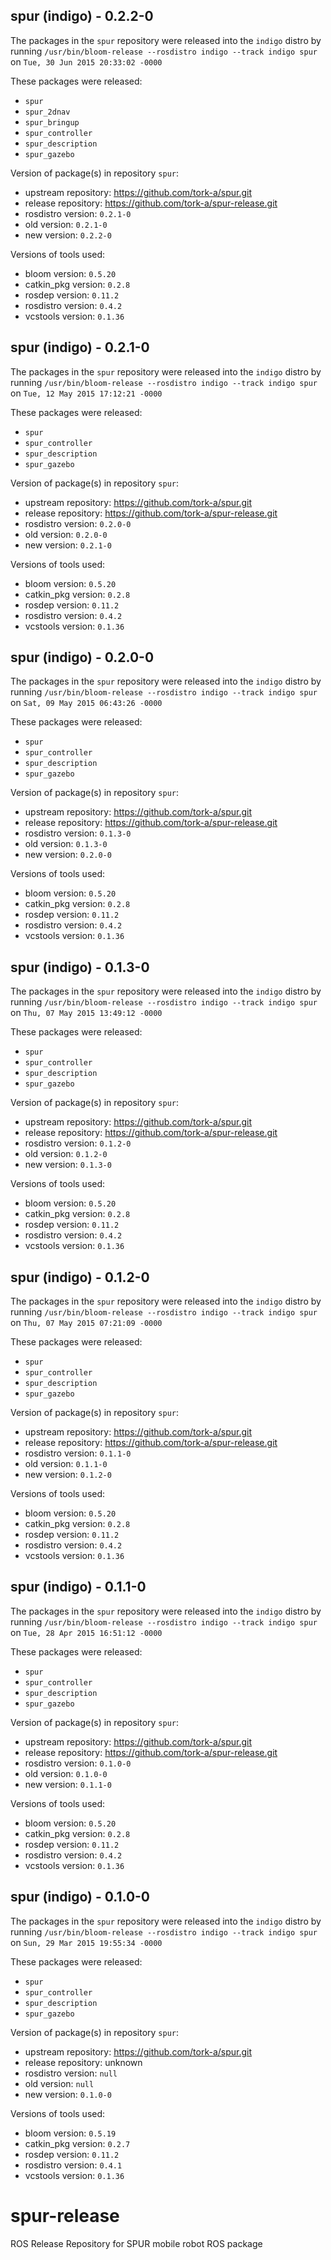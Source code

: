 ## spur (indigo) - 0.2.2-0

The packages in the `spur` repository were released into the `indigo` distro by running `/usr/bin/bloom-release --rosdistro indigo --track indigo spur` on `Tue, 30 Jun 2015 20:33:02 -0000`

These packages were released:
- `spur`
- `spur_2dnav`
- `spur_bringup`
- `spur_controller`
- `spur_description`
- `spur_gazebo`

Version of package(s) in repository `spur`:
- upstream repository: https://github.com/tork-a/spur.git
- release repository: https://github.com/tork-a/spur-release.git
- rosdistro version: `0.2.1-0`
- old version: `0.2.1-0`
- new version: `0.2.2-0`

Versions of tools used:
- bloom version: `0.5.20`
- catkin_pkg version: `0.2.8`
- rosdep version: `0.11.2`
- rosdistro version: `0.4.2`
- vcstools version: `0.1.36`


## spur (indigo) - 0.2.1-0

The packages in the `spur` repository were released into the `indigo` distro by running `/usr/bin/bloom-release --rosdistro indigo --track indigo spur` on `Tue, 12 May 2015 17:12:21 -0000`

These packages were released:
- `spur`
- `spur_controller`
- `spur_description`
- `spur_gazebo`

Version of package(s) in repository `spur`:
- upstream repository: https://github.com/tork-a/spur.git
- release repository: https://github.com/tork-a/spur-release.git
- rosdistro version: `0.2.0-0`
- old version: `0.2.0-0`
- new version: `0.2.1-0`

Versions of tools used:
- bloom version: `0.5.20`
- catkin_pkg version: `0.2.8`
- rosdep version: `0.11.2`
- rosdistro version: `0.4.2`
- vcstools version: `0.1.36`


## spur (indigo) - 0.2.0-0

The packages in the `spur` repository were released into the `indigo` distro by running `/usr/bin/bloom-release --rosdistro indigo --track indigo spur` on `Sat, 09 May 2015 06:43:26 -0000`

These packages were released:
- `spur`
- `spur_controller`
- `spur_description`
- `spur_gazebo`

Version of package(s) in repository `spur`:
- upstream repository: https://github.com/tork-a/spur.git
- release repository: https://github.com/tork-a/spur-release.git
- rosdistro version: `0.1.3-0`
- old version: `0.1.3-0`
- new version: `0.2.0-0`

Versions of tools used:
- bloom version: `0.5.20`
- catkin_pkg version: `0.2.8`
- rosdep version: `0.11.2`
- rosdistro version: `0.4.2`
- vcstools version: `0.1.36`


## spur (indigo) - 0.1.3-0

The packages in the `spur` repository were released into the `indigo` distro by running `/usr/bin/bloom-release --rosdistro indigo --track indigo spur` on `Thu, 07 May 2015 13:49:12 -0000`

These packages were released:
- `spur`
- `spur_controller`
- `spur_description`
- `spur_gazebo`

Version of package(s) in repository `spur`:
- upstream repository: https://github.com/tork-a/spur.git
- release repository: https://github.com/tork-a/spur-release.git
- rosdistro version: `0.1.2-0`
- old version: `0.1.2-0`
- new version: `0.1.3-0`

Versions of tools used:
- bloom version: `0.5.20`
- catkin_pkg version: `0.2.8`
- rosdep version: `0.11.2`
- rosdistro version: `0.4.2`
- vcstools version: `0.1.36`


## spur (indigo) - 0.1.2-0

The packages in the `spur` repository were released into the `indigo` distro by running `/usr/bin/bloom-release --rosdistro indigo --track indigo spur` on `Thu, 07 May 2015 07:21:09 -0000`

These packages were released:
- `spur`
- `spur_controller`
- `spur_description`
- `spur_gazebo`

Version of package(s) in repository `spur`:
- upstream repository: https://github.com/tork-a/spur.git
- release repository: https://github.com/tork-a/spur-release.git
- rosdistro version: `0.1.1-0`
- old version: `0.1.1-0`
- new version: `0.1.2-0`

Versions of tools used:
- bloom version: `0.5.20`
- catkin_pkg version: `0.2.8`
- rosdep version: `0.11.2`
- rosdistro version: `0.4.2`
- vcstools version: `0.1.36`


## spur (indigo) - 0.1.1-0

The packages in the `spur` repository were released into the `indigo` distro by running `/usr/bin/bloom-release --rosdistro indigo --track indigo spur` on `Tue, 28 Apr 2015 16:51:12 -0000`

These packages were released:
- `spur`
- `spur_controller`
- `spur_description`
- `spur_gazebo`

Version of package(s) in repository `spur`:
- upstream repository: https://github.com/tork-a/spur.git
- release repository: https://github.com/tork-a/spur-release.git
- rosdistro version: `0.1.0-0`
- old version: `0.1.0-0`
- new version: `0.1.1-0`

Versions of tools used:
- bloom version: `0.5.20`
- catkin_pkg version: `0.2.8`
- rosdep version: `0.11.2`
- rosdistro version: `0.4.2`
- vcstools version: `0.1.36`


## spur (indigo) - 0.1.0-0

The packages in the `spur` repository were released into the `indigo` distro by running `/usr/bin/bloom-release --rosdistro indigo --track indigo spur` on `Sun, 29 Mar 2015 19:55:34 -0000`

These packages were released:
- `spur`
- `spur_controller`
- `spur_description`
- `spur_gazebo`

Version of package(s) in repository `spur`:
- upstream repository: https://github.com/tork-a/spur.git
- release repository: unknown
- rosdistro version: `null`
- old version: `null`
- new version: `0.1.0-0`

Versions of tools used:
- bloom version: `0.5.19`
- catkin_pkg version: `0.2.7`
- rosdep version: `0.11.2`
- rosdistro version: `0.4.1`
- vcstools version: `0.1.36`


# spur-release
ROS Release Repository for SPUR mobile robot ROS package
